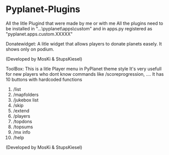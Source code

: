 # Pyplanet-Plugins
All the litle Plugind that were made by me or with me
All the plugins need to be installed in "...\pyplanet\apps\custom\" and in apps.py registered as "pyplanet.apps.custom.XXXXX"


Donatewidget: 
A litle widget that allows players to donate planets easely.
It shows only on podium.

(Developed by MosKi & StupsKiesel)


ToolBox: 
This is a litle Player menu in PyPlanet theme style
It's very usefull for new players who dont know commands like /scoreprogression, ....
It has 10 buttons with hardcoded functions
1. /list
2. /mapfolders
3. /jukebox list
4. /skip
5. /extend
6. /players
7. /topdons
8. /topsums
9. /mx info
10. /help

(Developed by MosKi & StupsKiesel)
